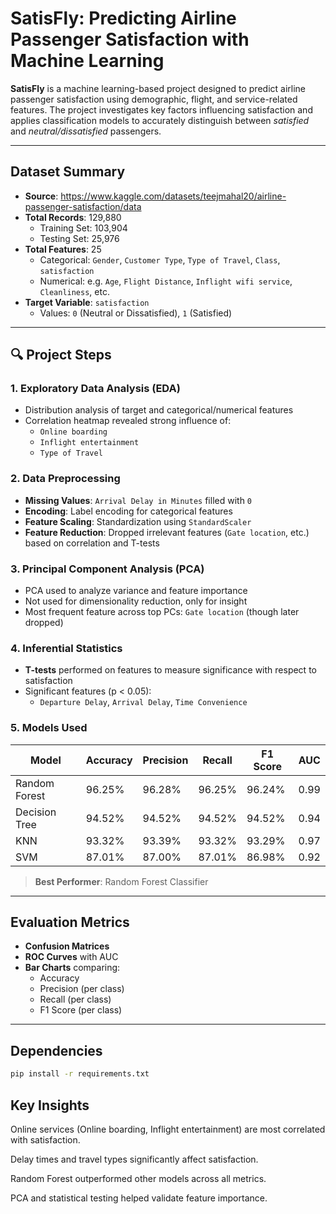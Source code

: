 # SatisFly: Predicting Airline Passenger Satisfaction with Machine Learning

**SatisFly** is a machine learning-based project designed to predict airline passenger satisfaction using demographic, flight, and service-related features. The project investigates key factors influencing satisfaction and applies classification models to accurately distinguish between _satisfied_ and _neutral/dissatisfied_ passengers.

---

## Dataset Summary

- **Source**: https://www.kaggle.com/datasets/teejmahal20/airline-passenger-satisfaction/data
- **Total Records**: 129,880
  - Training Set: 103,904
  - Testing Set: 25,976
- **Total Features**: 25
  - Categorical: `Gender`, `Customer Type`, `Type of Travel`, `Class`, `satisfaction`
  - Numerical: e.g. `Age`, `Flight Distance`, `Inflight wifi service`, `Cleanliness`, etc.
- **Target Variable**: `satisfaction`
  - Values: `0` (Neutral or Dissatisfied), `1` (Satisfied)

---

## 🔍 Project Steps

### 1. Exploratory Data Analysis (EDA)

- Distribution analysis of target and categorical/numerical features
- Correlation heatmap revealed strong influence of:
  - `Online boarding`
  - `Inflight entertainment`
  - `Type of Travel`

### 2. Data Preprocessing

- **Missing Values**: `Arrival Delay in Minutes` filled with `0`
- **Encoding**: Label encoding for categorical features
- **Feature Scaling**: Standardization using `StandardScaler`
- **Feature Reduction**: Dropped irrelevant features (`Gate location`, etc.) based on correlation and T-tests

### 3. Principal Component Analysis (PCA)

- PCA used to analyze variance and feature importance
- Not used for dimensionality reduction, only for insight
- Most frequent feature across top PCs: `Gate location` (though later dropped)

### 4. Inferential Statistics

- **T-tests** performed on features to measure significance with respect to satisfaction
- Significant features (p < 0.05):
  - `Departure Delay`, `Arrival Delay`, `Time Convenience`

### 5. Models Used

| Model         | Accuracy | Precision | Recall | F1 Score | AUC  |
| ------------- | -------- | --------- | ------ | -------- | ---- |
| Random Forest | 96.25%   | 96.28%    | 96.25% | 96.24%   | 0.99 |
| Decision Tree | 94.52%   | 94.52%    | 94.52% | 94.52%   | 0.94 |
| KNN           | 93.32%   | 93.39%    | 93.32% | 93.29%   | 0.97 |
| SVM           | 87.01%   | 87.00%    | 87.01% | 86.98%   | 0.92 |

> **Best Performer**: Random Forest Classifier

---

## Evaluation Metrics

- **Confusion Matrices**
- **ROC Curves** with AUC
- **Bar Charts** comparing:
  - Accuracy
  - Precision (per class)
  - Recall (per class)
  - F1 Score (per class)

---

## Dependencies

```bash
pip install -r requirements.txt
```

## Key Insights

Online services (Online boarding, Inflight entertainment) are most correlated with satisfaction.

Delay times and travel types significantly affect satisfaction.

Random Forest outperformed other models across all metrics.

PCA and statistical testing helped validate feature importance.
